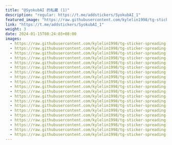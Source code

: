 ```yaml
---
title: "@SyokubAI 的私藏 (1)"
description: "regular: https://t.me/addstickers/SyokubAI_1"
featured_image: "https://raw.githubusercontent.com/kylelin1998/tg-sticker-spreading-worldwide-images/main/img/9566c966-7ffb-4bbb-9c35-25310d39c41f.jpg"
link: "https://t.me/addstickers/SyokubAI_1"
weight: 3
date: 2024-01-15T08:24:03+08:00
images:
  - https://raw.githubusercontent.com/kylelin1998/tg-sticker-spreading-worldwide-images/main/img/9566c966-7ffb-4bbb-9c35-25310d39c41f.jpg
  - https://raw.githubusercontent.com/kylelin1998/tg-sticker-spreading-worldwide-images/main/img/0519456c-8663-4e90-b520-9c05c8c2c1a0.jpg
  - https://raw.githubusercontent.com/kylelin1998/tg-sticker-spreading-worldwide-images/main/img/ce2b9e0a-31e4-46ff-82f1-2e7fba6117cf.jpg
  - https://raw.githubusercontent.com/kylelin1998/tg-sticker-spreading-worldwide-images/main/img/183ad936-60b8-426c-b005-c1d9d9574e7d.jpg
  - https://raw.githubusercontent.com/kylelin1998/tg-sticker-spreading-worldwide-images/main/img/00c4ae4f-88c4-43f8-94c4-d776f4e507f9.jpg
  - https://raw.githubusercontent.com/kylelin1998/tg-sticker-spreading-worldwide-images/main/img/4dbea74d-9dfc-46ed-aea6-414c11ee7cfe.jpg
  - https://raw.githubusercontent.com/kylelin1998/tg-sticker-spreading-worldwide-images/main/img/cc896298-2df1-40b3-b4c5-6c5252ea6584.jpg
  - https://raw.githubusercontent.com/kylelin1998/tg-sticker-spreading-worldwide-images/main/img/903064f8-ad56-4900-a247-5f9ef021ab8a.jpg
  - https://raw.githubusercontent.com/kylelin1998/tg-sticker-spreading-worldwide-images/main/img/5d230daa-d765-46ab-8183-dadaaba4d33b.jpg
  - https://raw.githubusercontent.com/kylelin1998/tg-sticker-spreading-worldwide-images/main/img/7a7756e5-a65c-45b7-b285-c31560279f45.jpg
  - https://raw.githubusercontent.com/kylelin1998/tg-sticker-spreading-worldwide-images/main/img/1ce74873-62d6-4b81-9e9a-94db336f3a0f.jpg
  - https://raw.githubusercontent.com/kylelin1998/tg-sticker-spreading-worldwide-images/main/img/71b0bbdf-185c-48ee-b8c1-1c6f4870758a.jpg
  - https://raw.githubusercontent.com/kylelin1998/tg-sticker-spreading-worldwide-images/main/img/32ee8d8d-4b10-4a26-a978-53d835394f61.jpg
  - https://raw.githubusercontent.com/kylelin1998/tg-sticker-spreading-worldwide-images/main/img/ae196ad5-0904-4330-9384-b86b5b0a4e64.jpg
  - https://raw.githubusercontent.com/kylelin1998/tg-sticker-spreading-worldwide-images/main/img/99533432-c0ea-4326-a914-5286ae3e06c3.jpg
  - https://raw.githubusercontent.com/kylelin1998/tg-sticker-spreading-worldwide-images/main/img/396a13b2-fd43-496c-bc43-6970a1387bb3.jpg
  - https://raw.githubusercontent.com/kylelin1998/tg-sticker-spreading-worldwide-images/main/img/c54026d0-9275-4b37-9cdf-aa03a6983f70.jpg
  - https://raw.githubusercontent.com/kylelin1998/tg-sticker-spreading-worldwide-images/main/img/8e1a4111-afdb-4e0e-8366-a1c32706d31f.jpg
  - https://raw.githubusercontent.com/kylelin1998/tg-sticker-spreading-worldwide-images/main/img/4d732ca8-97bc-4a8d-bf54-32705ce015fb.jpg
  - https://raw.githubusercontent.com/kylelin1998/tg-sticker-spreading-worldwide-images/main/img/c1151736-e979-4143-b579-abe7fe3c0b3a.jpg
---
```

